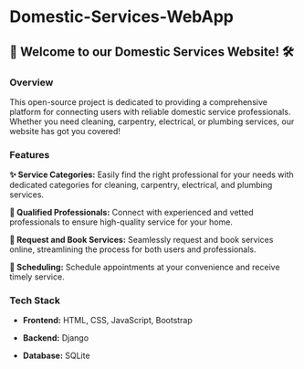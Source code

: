 # Domestic-Services-WebApp

## 🏡 Welcome to our Domestic Services Website! 🛠️

### Overview 

This open-source project is dedicated to providing a comprehensive platform for connecting users with reliable domestic service professionals. Whether you need cleaning, carpentry, electrical, or plumbing services, our website has got you covered!


### Features

__✨ Service Categories:__ Easily find the right professional for your needs with dedicated categories for cleaning, carpentry, electrical, and plumbing services.

__👥 Qualified Professionals:__ Connect with experienced and vetted professionals to ensure high-quality service for your home.

__🔧 Request and Book Services:__ Seamlessly request and book services online, streamlining the process for both users and professionals.

__📅 Scheduling:__ Schedule appointments at your convenience and receive timely service.


### Tech Stack

+ __Frontend:__ HTML, CSS, JavaScript, Bootstrap

+ __Backend:__ Django

+ __Database:__ SQLite
